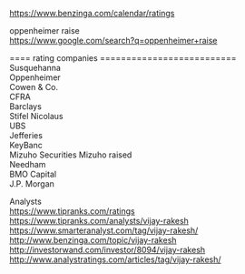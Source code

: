 


https://www.benzinga.com/calendar/ratings

oppenheimer raise    
https://www.google.com/search?q=oppenheimer+raise      
















==== rating companies ==========================    
Susquehanna    
Oppenheimer   
Cowen & Co.	  
CFRA  
Barclays  
Stifel Nicolaus	  
UBS  
Jefferies  
KeyBanc  
Mizuho Securities    Mizuho raised  
Needham  
BMO Capital	  
J.P. Morgan  



Analysts       
       https://www.tipranks.com/ratings    
https://www.tipranks.com/analysts/vijay-rakesh    
https://www.smarteranalyst.com/tag/vijay-rakesh/    
http://www.benzinga.com/topic/vijay-rakesh    
http://investorwand.com/investor/8094/vijay-rakesh    
http://www.analystratings.com/articles/tag/vijay-rakesh/    
    

